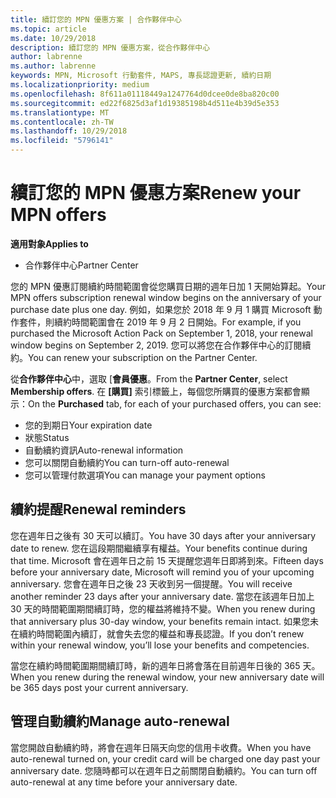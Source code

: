 ```yaml
---
title: 續訂您的 MPN 優惠方案 | 合作夥伴中心
ms.topic: article
ms.date: 10/29/2018
description: 續訂您的 MPN 優惠方案，從合作夥伴中心
author: labrenne
ms.author: labrenne
keywords: MPN, Microsoft 行動套件, MAPS, 專長認證更新, 續約日期
ms.localizationpriority: medium
ms.openlocfilehash: 8f611a01118449a1247764d0dcee0de8ba820c00
ms.sourcegitcommit: ed22f6825d3af1d19385198b4d511e4b39d5e353
ms.translationtype: MT
ms.contentlocale: zh-TW
ms.lasthandoff: 10/29/2018
ms.locfileid: "5796141"
---
```

# <a name="renew-your-mpn-offers"></a><span data-ttu-id="e16f6-104">續訂您的 MPN 優惠方案</span><span class="sxs-lookup"><span data-stu-id="e16f6-104">Renew your MPN offers</span></span>

**<span data-ttu-id="e16f6-105">適用對象</span><span class="sxs-lookup"><span data-stu-id="e16f6-105">Applies to</span></span>**

- <span data-ttu-id="e16f6-106">合作夥伴中心</span><span class="sxs-lookup"><span data-stu-id="e16f6-106">Partner Center</span></span>

<span data-ttu-id="e16f6-107">您的 MPN 優惠訂閱續約時間範圍會從您購買日期的週年日加 1 天開始算起。</span><span class="sxs-lookup"><span data-stu-id="e16f6-107">Your MPN offers subscription renewal window begins on the anniversary of your purchase date plus one day.</span></span> <span data-ttu-id="e16f6-108">例如，如果您於 2018 年 9 月 1 購買 Microsoft 動作套件，則續約時間範圍會在 2019 年 9 月 2 日開始。</span><span class="sxs-lookup"><span data-stu-id="e16f6-108">For example, if you purchased the Microsoft Action Pack on September 1, 2018, your renewal window begins on September 2, 2019.</span></span> <span data-ttu-id="e16f6-109">您可以將您在合作夥伴中心的訂閱續約。</span><span class="sxs-lookup"><span data-stu-id="e16f6-109">You can renew your subscription on the Partner Center.</span></span>

<span data-ttu-id="e16f6-110">從**合作夥伴中心**中，選取 [**會員優惠**。</span><span class="sxs-lookup"><span data-stu-id="e16f6-110">From the **Partner Center**, select **Membership offers**.</span></span>
<span data-ttu-id="e16f6-111">在 **\[購買\]** 索引標籤上，每個您所購買的優惠方案都會顯示：</span><span class="sxs-lookup"><span data-stu-id="e16f6-111">On the **Purchased** tab, for each of your purchased offers, you can see:</span></span>

- <span data-ttu-id="e16f6-112">您的到期日</span><span class="sxs-lookup"><span data-stu-id="e16f6-112">Your expiration date</span></span>
- <span data-ttu-id="e16f6-113">狀態</span><span class="sxs-lookup"><span data-stu-id="e16f6-113">Status</span></span>
- <span data-ttu-id="e16f6-114">自動續約資訊</span><span class="sxs-lookup"><span data-stu-id="e16f6-114">Auto-renewal information</span></span>
- <span data-ttu-id="e16f6-115">您可以關閉自動續約</span><span class="sxs-lookup"><span data-stu-id="e16f6-115">You can turn-off auto-renewal</span></span>
- <span data-ttu-id="e16f6-116">您可以管理付款選項</span><span class="sxs-lookup"><span data-stu-id="e16f6-116">You can manage your payment options</span></span>

## <a name="renewal-reminders"></a><span data-ttu-id="e16f6-117">續約提醒</span><span class="sxs-lookup"><span data-stu-id="e16f6-117">Renewal reminders</span></span>

<span data-ttu-id="e16f6-118">您在週年日之後有 30 天可以續訂。</span><span class="sxs-lookup"><span data-stu-id="e16f6-118">You have 30 days after your anniversary date to renew.</span></span> <span data-ttu-id="e16f6-119">您在這段期間繼續享有權益。</span><span class="sxs-lookup"><span data-stu-id="e16f6-119">Your benefits continue during that time.</span></span> <span data-ttu-id="e16f6-120">Microsoft 會在週年日之前 15 天提醒您週年日即將到來。</span><span class="sxs-lookup"><span data-stu-id="e16f6-120">Fifteen days before your anniversary date, Microsoft will remind you of your upcoming anniversary.</span></span> <span data-ttu-id="e16f6-121">您會在週年日之後 23 天收到另一個提醒。</span><span class="sxs-lookup"><span data-stu-id="e16f6-121">You will receive another reminder 23 days after your anniversary date.</span></span> <span data-ttu-id="e16f6-122">當您在該週年日加上 30 天的時間範圍期間續訂時，您的權益將維持不變。</span><span class="sxs-lookup"><span data-stu-id="e16f6-122">When you renew during that anniversary plus 30-day window, your benefits remain intact.</span></span> <span data-ttu-id="e16f6-123">如果您未在續約時間範圍內續訂，就會失去您的權益和專長認證。</span><span class="sxs-lookup"><span data-stu-id="e16f6-123">If you don’t renew within your renewal window, you’ll lose your benefits and competencies.</span></span>

<span data-ttu-id="e16f6-124">當您在續約時間範圍期間續訂時，新的週年日將會落在目前週年日後的 365 天。</span><span class="sxs-lookup"><span data-stu-id="e16f6-124">When you renew during the renewal window, your new anniversary date will be 365 days post your current anniversary.</span></span>

## <a name="manage-auto-renewal"></a><span data-ttu-id="e16f6-125">管理自動續約</span><span class="sxs-lookup"><span data-stu-id="e16f6-125">Manage auto-renewal</span></span>

<span data-ttu-id="e16f6-126">當您開啟自動續約時，將會在週年日隔天向您的信用卡收費。</span><span class="sxs-lookup"><span data-stu-id="e16f6-126">When you have auto-renewal turned on, your credit card will be charged one day past your anniversary date.</span></span> <span data-ttu-id="e16f6-127">您隨時都可以在週年日之前關閉自動續約。</span><span class="sxs-lookup"><span data-stu-id="e16f6-127">You can turn off auto-renewal at any time before your anniversary date.</span></span>